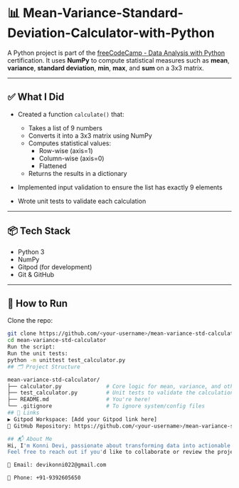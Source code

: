 # 📊  Mean-Variance-Standard-Deviation-Calculator-with-Python
A Python project  is part of the [freeCodeCamp - Data Analysis with Python](https://www.freecodecamp.org/learn) certification. It uses **NumPy** to compute statistical measures such as **mean**, **variance**, **standard deviation**, **min**, **max**, and **sum** on a 3x3 matrix.

---

## ✅ What I Did

- Created a function `calculate()` that:
  - Takes a list of 9 numbers
  - Converts it into a 3x3 matrix using NumPy
  - Computes statistical values:
    - Row-wise (axis=1)
    - Column-wise (axis=0)
    - Flattened
  - Returns the results in a dictionary

- Implemented input validation to ensure the list has exactly 9 elements
- Wrote unit tests to validate each calculation

---

## 📦 Tech Stack

- Python 3
- NumPy
- Gitpod (for development)
- Git & GitHub

---

## 🧪 How to Run

Clone the repo:

```bash
git clone https://github.com/<your-username>/mean-variance-std-calculator.git
cd mean-variance-std-calculator
Run the script:
Run the unit tests:
python -m unittest test_calculator.py
## 🗂️ Project Structure

mean-variance-std-calculator/
├── calculator.py              # Core logic for mean, variance, and other statistics
├── test_calculator.py         # Unit tests to validate the calculations
├── README.md                  # You're here!
└── .gitignore                 # To ignore system/config files
## 🔗 Links
▶️ Gitpod Workspace: [Add your Gitpod link here]
🐙 GitHub Repository: https://github.com/<your-username>/mean-variance-std-calculator

## 📬 About Me
Hi, I'm Konni Devi, passionate about transforming data into actionable insights!
Feel free to reach out if you'd like to collaborate or review the project:

📧 Email: devikonni022@gmail.com

📱 Phone: +91-9392605650

